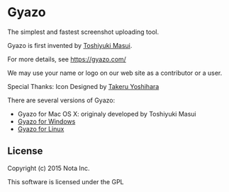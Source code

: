 # Gyazo

The simplest and fastest screenshot uploading tool.

Gyazo is first invented by [Toshiyuki Masui](https://github.com/masui).

For more details, see
https://gyazo.com/

We may use your name or logo on our web site as
a contributor or a user.

Special Thanks:
Icon Designed by [Takeru Yoshihara](https://github.com/yoshiharatakeru)

There are several versions of Gyazo:

- Gyazo for Mac OS X: originaly developed by Toshiyuki Masui
- [Gyazo for Windows](https://github.com/gyazo/Gyazowin)
- [Gyazo for Linux](https://github.com/gyazo/Gyazo-for-Linux)

## License
Copyright (c) 2015 Nota Inc.

This software is licensed under the GPL
